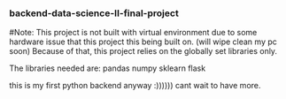 ### backend-data-science-II-final-project

#Note:
This project is not built with virtual environment due to some hardware issue that this project this being built on. (will wipe clean my pc soon)
Because of that, this project relies on the globally set libraries only.

The libraries needed are:
pandas
numpy
sklearn
flask


this is my first python backend anyway :)))))) cant wait to have more.
